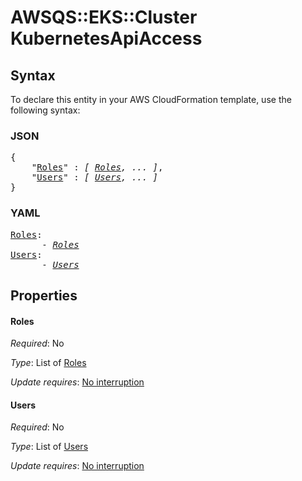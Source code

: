 # AWSQS::EKS::Cluster KubernetesApiAccess

## Syntax

To declare this entity in your AWS CloudFormation template, use the following syntax:

### JSON

<pre>
{
    "<a href="#roles" title="Roles">Roles</a>" : <i>[ <a href="kubernetesapiaccess-roles.md">Roles</a>, ... ]</i>,
    "<a href="#users" title="Users">Users</a>" : <i>[ <a href="kubernetesapiaccess-users.md">Users</a>, ... ]</i>
}
</pre>

### YAML

<pre>
<a href="#roles" title="Roles">Roles</a>: <i>
      - <a href="kubernetesapiaccess-roles.md">Roles</a></i>
<a href="#users" title="Users">Users</a>: <i>
      - <a href="kubernetesapiaccess-users.md">Users</a></i>
</pre>

## Properties

#### Roles

_Required_: No

_Type_: List of <a href="kubernetesapiaccess-roles.md">Roles</a>

_Update requires_: [No interruption](https://docs.aws.amazon.com/AWSCloudFormation/latest/UserGuide/using-cfn-updating-stacks-update-behaviors.html#update-no-interrupt)

#### Users

_Required_: No

_Type_: List of <a href="kubernetesapiaccess-users.md">Users</a>

_Update requires_: [No interruption](https://docs.aws.amazon.com/AWSCloudFormation/latest/UserGuide/using-cfn-updating-stacks-update-behaviors.html#update-no-interrupt)

